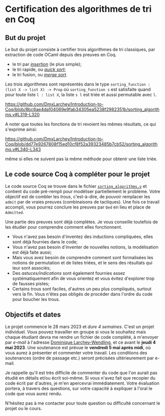 # Certification des algorithmes de tri en Coq

## But du projet

Le but du projet consiste à certifier trois algorithmes de tri
classiques, par extraction de code OCaml depuis des preuves en Coq.
* le tri par [_insertion_](https://fr.wikipedia.org/wiki/Tri_par_insertion) (le plus simple);
* le tri rapide, ou [_quick sort_](https://fr.wikipedia.org/wiki/Tri_rapide);
* le tri fusion, ou [_merge sort_](https://fr.wikipedia.org/wiki/Tri_fusion).

Les trois algorithmes sont représentés dans le type `sorting_function : (list X -> list X) -> Prop`
où `sorting_function s` est satisfaite quand pour toute liste `l : list X`, la liste
`s l` est triée et aussi permutable avec `l`.

https://github.com/DmxLarchey/Introduction-to-Coq/blob/8bc6ae4da104069e9fab34305ea5238f2982351b/sorting_algorithms.v#L319-L320

A noter que toutes les fonctions de tri revoient les mêmes résultats, ce qui s'exprime
ainsi:

https://github.com/DmxLarchey/Introduction-to-Coq/blob/dd77e9267808f15ed10cf8f52a39323485b7cb52/sorting_algorithms.v#L340-L343

même si elles ne suivent pas la même méthode pour obtenir une liste triée.

## Le code source Coq à compléter pour le projet

Le code source Coq se trouve dans le fichier [`sorting_algorithms.v`](sorting_algorithms.v) 
et contient du code pré-rempli pour modéliser partiellement le problème. Votre
objectif est de combler les _trous_, c'est-à-dire, de pouvoir remplacer
les `admit` par de vraies preuves (combinaisons de tactiques). Une fois
ce travail accompli, vous pourrez conclure les preuves par `Qed` en
lieu et place de `Admitted`. 

Une partie des preuves sont déjà complètes. Je vous conseille toutefois 
de les étudier pour comprendre comment elles fonctionnent.

* Vous n'avez pas besoin d'inventez des inductions compliquées,
  elles sont déjà fournies dans le code;
* Vous n'avez pas besoin d'inventer de nouvelles notions, la
  modélisation est déjà faite aussi;
* Mais vous avez besoin de comprendre comment sont formalisées
  les notions de permutation et de listes triées, et le sens
  des résultats qui leur sont associés;
* Des _astuces/indications_ sont également fournies assez
  systématiquement afin de vous orientez et vous évitez d'explorer 
  trop de fausses pistes;
* Certains trous sont faciles, d'autres un peu plus compliqués,
  surtout vers la fin. Vous n'êtes pas obligés de procéder dans
  l'ordre du code pour boucher les trous.

## Objectifs et dates

Le projet commence le 28 mars 2023 et *dure 4 semaines*. C'est
un projet individuel. Vous pouvez travailler en groupe si vous 
le souhaitez mais chaque étudiant devra me rendre un fichier
de code complété, à m'envoyer par _e-mail_ à l'adresse
[Dominique Larchey-Wendling](mailto:larchey@loria.fr), et
ce avant le **jeudi 4 mai 2023**. Une soutenance est prévue le 
**vendredi 5 mai après midi**, où vous aurez à présenter et commenter
votre travail. Les conditions des soutenances (ordre de passage etc.) 
seront précisées ultérieurement par e-mail.

Je rappelle qu'il est très difficile de commenter
du code que l'on aurait pas étudié en détails et/ou écrit
soi-même. Si vous n'avez fait que recopier du code écrit
par d'autres, je m'en apercevrai immédiatement. Votre
évaluation portera, à travers des questions, sur votre 
capacité à expliquer à l'oral le code que vous aurez
rendu.

N'hésitez pas à me contacter pour toute question ou difficulté
concernant le projet ou le cours.

